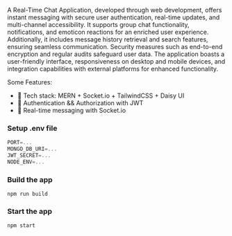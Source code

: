 A Real-Time Chat Application, developed through web development, offers instant messaging with secure user authentication, real-time updates, and multi-channel accessibility. It supports group chat functionality, notifications, and emoticon reactions for an enriched user experience. Additionally, it includes message history retrieval and search features, ensuring seamless communication. Security measures such as end-to-end encryption and regular audits safeguard user data. The application boasts a user-friendly interface, responsiveness on desktop and mobile devices, and integration capabilities with external platforms for enhanced functionality.



Some Features:

-   🌟 Tech stack: MERN + Socket.io + TailwindCSS + Daisy UI
-   🎃 Authentication && Authorization with JWT
-   👾 Real-time messaging with Socket.io

### Setup .env file

```js
PORT=...
MONGO_DB_URI=...
JWT_SECRET=...
NODE_ENV=...
```

### Build the app

```shell
npm run build
```

### Start the app

```shell
npm start
```
